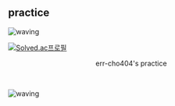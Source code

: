 ## practice
![waving](https://capsule-render.vercel.app/api?type=waving&height=300&text=Error404&fontColor=ffffff&fontAlignY=40&color=0:ebe1ce,100:fbc21a&section=header&desc=How%20to%20Find%20Me?&descSize=15)
<!--- ### Mini profile --->
[![Solved.ac프로필](http://mazassumnida.wtf/api/mini/generate_badge?boj=errcho404)](https://solved.ac/errcho404)


<p align=center>err-cho404's practice</p>

<br>


![waving](https://capsule-render.vercel.app/api?type=waving&height=180&text=bye&fontSize=20&fontColor=ffffff&fontAlign=90&fontAlignY=90&color=0:ebe1ce,100:fbc21a&section=footer)

